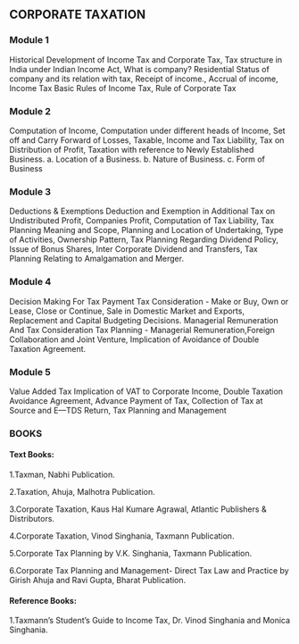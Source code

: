 ## CORPORATE TAXATION
### Module 1 
Historical Development of Income Tax and Corporate Tax, Tax structure in India 
under Indian Income Act, What is company? Residential Status of company and its 
relation with tax, Receipt of income., Accrual of income, Income Tax Basic Rules 
of Income Tax, Rule of Corporate Tax

### Module 2 
Computation of Income, Computation under different heads of Income, Set off and Carry Forward of Losses, Taxable, Income and Tax Liability, Tax on 
Distribution of Profit, Taxation with reference to Newly Established Business. a. Location of a Business. b. Nature of Business. c. Form of Business

### Module 3 
Deductions & Exemptions Deduction and Exemption in Additional Tax on Undistributed Profit, Companies Profit, Computation of Tax Liability, Tax Planning 
Meaning and Scope, Planning and Location of Undertaking, Type of Activities, Ownership Pattern, Tax Planning Regarding Dividend Policy, Issue of 
Bonus Shares, Inter Corporate Dividend and
Transfers, Tax Planning Relating to Amalgamation and Merger.

### Module 4 
Decision Making For Tax Payment Tax Consideration - Make or Buy, Own or Lease, Close or Continue, Sale in Domestic Market and Exports, Replacement and 
Capital Budgeting Decisions. Managerial Remuneration And Tax Consideration Tax Planning - Managerial Remuneration,Foreign Collaboration and Joint Venture, Implication of Avoidance of Double Taxation Agreement.

### Module 5 
Value Added Tax Implication of VAT to Corporate Income, Double Taxation Avoidance Agreement, Advance Payment of Tax, Collection of Tax at Source 
and E—TDS Return, Tax Planning and Management

### BOOKS
#### Text Books:
1.Taxman, Nabhi Publication.

2.Taxation, Ahuja, Malhotra Publication.

3.Corporate Taxation, Kaus Hal Kumare Agrawal, Atlantic Publishers & Distributors.

4.Corporate Taxation, Vinod Singhania, Taxmann Publication.

5.Corporate Tax Planning by V.K. Singhania, Taxmann Publication.

6.Corporate Tax Planning and Management- Direct Tax Law and Practice by Girish Ahuja and Ravi Gupta, Bharat Publication.

#### Reference Books:
1.Taxmann’s Student’s Guide to Income Tax, Dr. Vinod Singhania and Monica Singhania.